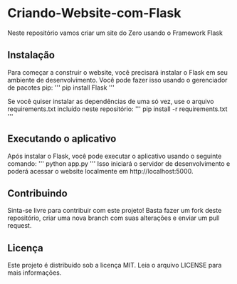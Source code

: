 # Criando-Website-com-Flask
Neste repositório vamos criar um site do Zero usando o Framework Flask

## Instalação
Para começar a construir o website, você precisará instalar o Flask em seu ambiente de desenvolvimento. Você pode fazer isso usando o gerenciador de pacotes pip:
'''
pip install Flask
'''

Se você quiser instalar as dependências de uma só vez, use o arquivo requirements.txt incluído neste repositório:
'''
pip install -r requirements.txt
'''
## Executando o aplicativo

Após instalar o Flask, você pode executar o aplicativo usando o seguinte comando:
'''
python app.py
'''
Isso iniciará o servidor de desenvolvimento e poderá acessar o website localmente em http://localhost:5000.

## Contribuindo

Sinta-se livre para contribuir com este projeto! Basta fazer um fork deste repositório, criar uma nova branch com suas alterações e enviar um pull request.

## Licença
Este projeto é distribuído sob a licença MIT. Leia o arquivo LICENSE para mais informações.
